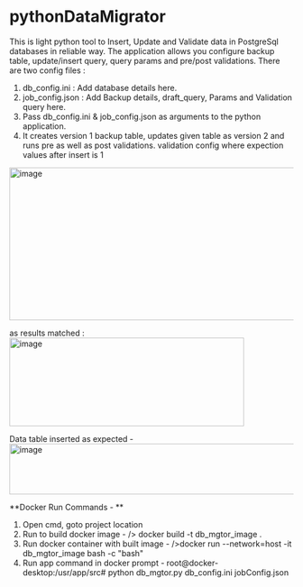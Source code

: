 # pythonDataMigrator

This is light python tool to Insert, Update and Validate data in PostgreSql databases in reliable way.
The application allows you configure backup table, update/insert query, query params and pre/post validations.
There are two config files :
   1) db_config.ini : Add database details here.
   2) job_config.json : Add Backup details, draft_query, Params and Validation query here.
   3) Pass db_config.ini & job_config.json as arguments to the python application.
   4) It creates version 1 backup table, updates given table as version 2 and runs pre as well as post validations.
validation config where expection values after insert is 1
<img width="901" height="271" alt="image" src="https://github.com/user-attachments/assets/371e29d7-08eb-4d77-a4de-ff2489b916cb" />

as results matched : 
<img width="416" height="157" alt="image" src="https://github.com/user-attachments/assets/a3943902-ee8a-4239-aea5-1a0d9cbe4e98" />

Data table inserted as expected - 
<img width="933" height="90" alt="image" src="https://github.com/user-attachments/assets/ceaf804d-b8ef-4ee2-8c6b-5980256c150e" />

**Docker Run Commands - **
1) Open cmd, goto project location
2) Run to build docker image - /> docker build -t db_mgtor_image .
3) Run docker container with built image - />docker run --network=host -it db_mgtor_image bash -c "bash"
4) Run app command in docker prompt - root@docker-desktop:/usr/app/src# python db_mgtor.py db_config.ini jobConfig.json

      
      
